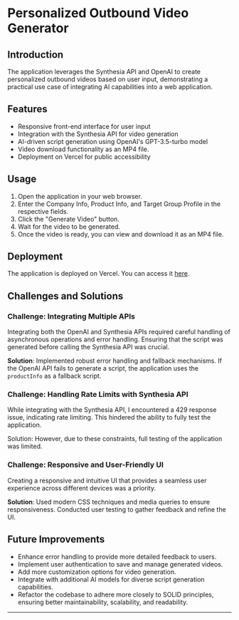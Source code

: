 # Personalized Outbound Video Generator

## Introduction
 The application leverages the Synthesia API and OpenAI to create personalized outbound videos based on user input, demonstrating a practical use case of integrating AI capabilities into a web application.


## Features

- Responsive front-end interface for user input
- Integration with the Synthesia API for video generation
- AI-driven script generation using OpenAI's GPT-3.5-turbo model
- Video download functionality as an MP4 file.
- Deployment on Vercel for public accessibility


## Usage

1. Open the application in your web browser.
2. Enter the Company Info, Product Info, and Target Group Profile in the respective fields.
3. Click the "Generate Video" button.
4. Wait for the video to be generated.
5. Once the video is ready, you can view and download it as an MP4 file.

## Deployment

The application is deployed on Vercel. You can access it [here](https://text-to-video-one.vercel.app/).


## Challenges and Solutions

### Challenge: Integrating Multiple APIs

Integrating both the OpenAI and Synthesia APIs required careful handling of asynchronous operations and error handling. Ensuring that the script was generated before calling the Synthesia API was crucial.

**Solution**: Implemented robust error handling and fallback mechanisms. If the OpenAI API fails to generate a script, the application uses the `productInfo` as a fallback script.

### Challenge: Handling Rate Limits with Synthesia API
While integrating with the Synthesia API, I encountered a 429 response issue, indicating rate limiting. This hindered the ability to fully test the application.

Solution: However, due to these constraints, full testing of the application was limited.

### Challenge: Responsive and User-Friendly UI

Creating a responsive and intuitive UI that provides a seamless user experience across different devices was a priority.

**Solution**: Used modern CSS techniques and media queries to ensure responsiveness. Conducted user testing to gather feedback and refine the UI.

## Future Improvements

- Enhance error handling to provide more detailed feedback to users.
- Implement user authentication to save and manage generated videos.
- Add more customization options for video generation.
- Integrate with additional AI models for diverse script generation capabilities.
- Refactor the codebase to adhere more closely to SOLID principles, ensuring better maintainability, scalability, and readability.

---
